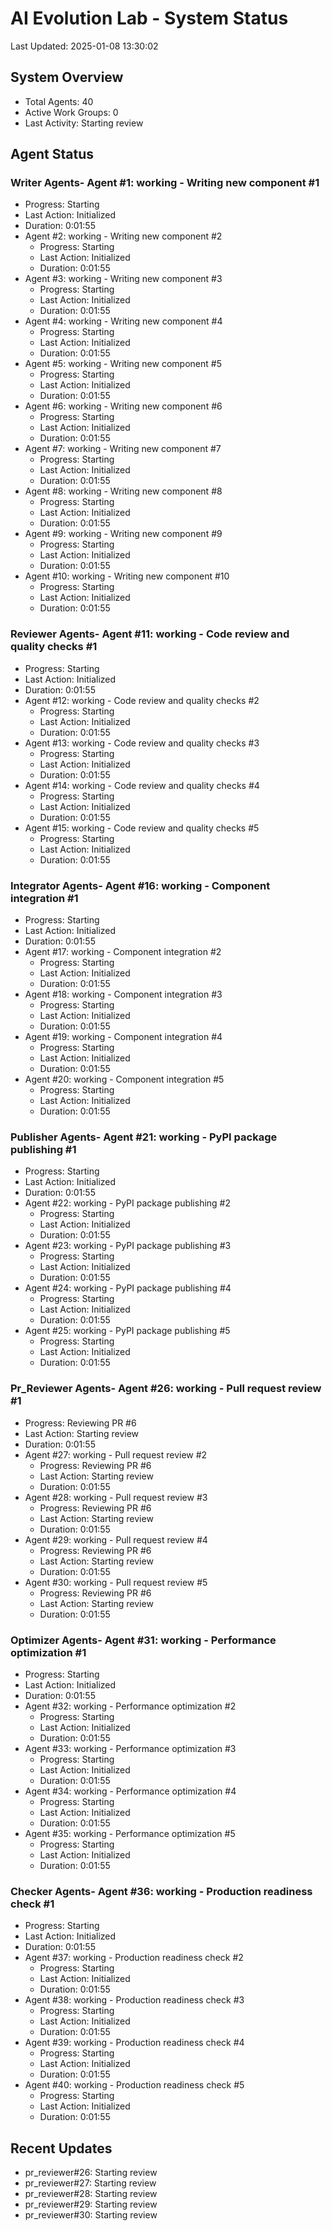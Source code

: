# AI Evolution Lab - System Status
Last Updated: 2025-01-08 13:30:02

## System Overview
- Total Agents: 40
- Active Work Groups: 0
- Last Activity: Starting review

## Agent Status

### Writer Agents- Agent #1: working - Writing new component #1
  - Progress: Starting
  - Last Action: Initialized
  - Duration: 0:01:55
- Agent #2: working - Writing new component #2
  - Progress: Starting
  - Last Action: Initialized
  - Duration: 0:01:55
- Agent #3: working - Writing new component #3
  - Progress: Starting
  - Last Action: Initialized
  - Duration: 0:01:55
- Agent #4: working - Writing new component #4
  - Progress: Starting
  - Last Action: Initialized
  - Duration: 0:01:55
- Agent #5: working - Writing new component #5
  - Progress: Starting
  - Last Action: Initialized
  - Duration: 0:01:55
- Agent #6: working - Writing new component #6
  - Progress: Starting
  - Last Action: Initialized
  - Duration: 0:01:55
- Agent #7: working - Writing new component #7
  - Progress: Starting
  - Last Action: Initialized
  - Duration: 0:01:55
- Agent #8: working - Writing new component #8
  - Progress: Starting
  - Last Action: Initialized
  - Duration: 0:01:55
- Agent #9: working - Writing new component #9
  - Progress: Starting
  - Last Action: Initialized
  - Duration: 0:01:55
- Agent #10: working - Writing new component #10
  - Progress: Starting
  - Last Action: Initialized
  - Duration: 0:01:55

### Reviewer Agents- Agent #11: working - Code review and quality checks #1
  - Progress: Starting
  - Last Action: Initialized
  - Duration: 0:01:55
- Agent #12: working - Code review and quality checks #2
  - Progress: Starting
  - Last Action: Initialized
  - Duration: 0:01:55
- Agent #13: working - Code review and quality checks #3
  - Progress: Starting
  - Last Action: Initialized
  - Duration: 0:01:55
- Agent #14: working - Code review and quality checks #4
  - Progress: Starting
  - Last Action: Initialized
  - Duration: 0:01:55
- Agent #15: working - Code review and quality checks #5
  - Progress: Starting
  - Last Action: Initialized
  - Duration: 0:01:55

### Integrator Agents- Agent #16: working - Component integration #1
  - Progress: Starting
  - Last Action: Initialized
  - Duration: 0:01:55
- Agent #17: working - Component integration #2
  - Progress: Starting
  - Last Action: Initialized
  - Duration: 0:01:55
- Agent #18: working - Component integration #3
  - Progress: Starting
  - Last Action: Initialized
  - Duration: 0:01:55
- Agent #19: working - Component integration #4
  - Progress: Starting
  - Last Action: Initialized
  - Duration: 0:01:55
- Agent #20: working - Component integration #5
  - Progress: Starting
  - Last Action: Initialized
  - Duration: 0:01:55

### Publisher Agents- Agent #21: working - PyPI package publishing #1
  - Progress: Starting
  - Last Action: Initialized
  - Duration: 0:01:55
- Agent #22: working - PyPI package publishing #2
  - Progress: Starting
  - Last Action: Initialized
  - Duration: 0:01:55
- Agent #23: working - PyPI package publishing #3
  - Progress: Starting
  - Last Action: Initialized
  - Duration: 0:01:55
- Agent #24: working - PyPI package publishing #4
  - Progress: Starting
  - Last Action: Initialized
  - Duration: 0:01:55
- Agent #25: working - PyPI package publishing #5
  - Progress: Starting
  - Last Action: Initialized
  - Duration: 0:01:55

### Pr_Reviewer Agents- Agent #26: working - Pull request review #1
  - Progress: Reviewing PR #6
  - Last Action: Starting review
  - Duration: 0:01:55
- Agent #27: working - Pull request review #2
  - Progress: Reviewing PR #6
  - Last Action: Starting review
  - Duration: 0:01:55
- Agent #28: working - Pull request review #3
  - Progress: Reviewing PR #6
  - Last Action: Starting review
  - Duration: 0:01:55
- Agent #29: working - Pull request review #4
  - Progress: Reviewing PR #6
  - Last Action: Starting review
  - Duration: 0:01:55
- Agent #30: working - Pull request review #5
  - Progress: Reviewing PR #6
  - Last Action: Starting review
  - Duration: 0:01:55

### Optimizer Agents- Agent #31: working - Performance optimization #1
  - Progress: Starting
  - Last Action: Initialized
  - Duration: 0:01:55
- Agent #32: working - Performance optimization #2
  - Progress: Starting
  - Last Action: Initialized
  - Duration: 0:01:55
- Agent #33: working - Performance optimization #3
  - Progress: Starting
  - Last Action: Initialized
  - Duration: 0:01:55
- Agent #34: working - Performance optimization #4
  - Progress: Starting
  - Last Action: Initialized
  - Duration: 0:01:55
- Agent #35: working - Performance optimization #5
  - Progress: Starting
  - Last Action: Initialized
  - Duration: 0:01:55

### Checker Agents- Agent #36: working - Production readiness check #1
  - Progress: Starting
  - Last Action: Initialized
  - Duration: 0:01:55
- Agent #37: working - Production readiness check #2
  - Progress: Starting
  - Last Action: Initialized
  - Duration: 0:01:55
- Agent #38: working - Production readiness check #3
  - Progress: Starting
  - Last Action: Initialized
  - Duration: 0:01:55
- Agent #39: working - Production readiness check #4
  - Progress: Starting
  - Last Action: Initialized
  - Duration: 0:01:55
- Agent #40: working - Production readiness check #5
  - Progress: Starting
  - Last Action: Initialized
  - Duration: 0:01:55


## Recent Updates
- pr_reviewer#26: Starting review
- pr_reviewer#27: Starting review
- pr_reviewer#28: Starting review
- pr_reviewer#29: Starting review
- pr_reviewer#30: Starting review
